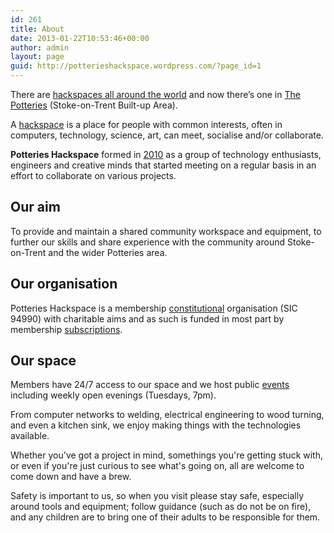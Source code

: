 ```yaml
---
id: 261
title: About
date: 2013-01-22T10:53:46+00:00
author: admin
layout: page
guid: http://potterieshackspace.wordpress.com/?page_id=1
---
```

There are [hackspaces all around the world](http://hackerspaces.org/wiki/List_of_Hacker_Spaces) and now there’s one in [The Potteries](https://en.wikipedia.org/wiki/Stoke-on-Trent_Built-up_Area) (Stoke-on-Trent Built-up Area).

A [hackspace](https://en.wikipedia.org/wiki/Hackerspace) is a place for people with common interests, often in computers, technology, science, art, can meet, socialise and/or collaborate.

**Potteries Hackspace** formed in [2010](https://nwhackspace.wordpress.com/2010/05/05/a-hackspace-for-the-potteries/) as a group of technology enthusiasts, engineers and creative minds that started meeting on a regular basis in an effort to collaborate on various projects.

## Our aim
To provide and maintain a shared community workspace and equipment, to further our skills and share experience with the community around Stoke-on-Trent and the wider Potteries area.

## Our organisation
Potteries Hackspace is a membership [constitutional](https://docs.google.com/document/d/1n_r_CWQdehnsC863m5AqWtzrILA6IF8CT7PReLStWqw/pub) organisation (SIC 94990) with charitable aims and as such is funded in most part by membership [subscriptions](/join).

## Our space
Members have 24/7 access to our space and we host public [events](/events) including weekly open evenings (Tuesdays, 7pm).

From computer networks to welding, electrical engineering to wood turning, and even a kitchen sink, we enjoy making things with the technologies available.

Whether you've got a project in mind, somethings you're getting stuck with, or even if you're just curious to see what's going on, all are welcome to come down and have a brew.

Safety is important to us, so when you visit please stay safe, especially around tools and equipment; follow guidance (such as do not be on fire), and any children are to bring one of their adults to be responsible for them.
